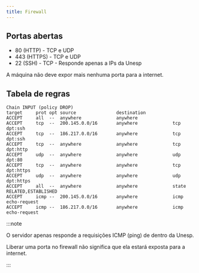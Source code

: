 ```yaml
---
title: Firewall
---
```


## Portas abertas

- 80 (HTTP) - TCP e UDP
- 443 (HTTPS) - TCP e UDP
- 22 (SSH) - TCP - Responde apenas a IPs da Unesp

A máquina não deve expor mais nenhuma porta para a internet.

## Tabela de regras

```
Chain INPUT (policy DROP)
target     prot opt source               destination
ACCEPT     all  --  anywhere             anywhere
ACCEPT     tcp  --  200.145.0.0/16       anywhere             tcp dpt:ssh
ACCEPT     tcp  --  186.217.0.0/16       anywhere             tcp dpt:ssh
ACCEPT     tcp  --  anywhere             anywhere             tcp dpt:http
ACCEPT     udp  --  anywhere             anywhere             udp dpt:80
ACCEPT     tcp  --  anywhere             anywhere             tcp dpt:https
ACCEPT     udp  --  anywhere             anywhere             udp dpt:https
ACCEPT     all  --  anywhere             anywhere             state RELATED,ESTABLISHED
ACCEPT     icmp --  200.145.0.0/16       anywhere             icmp echo-request
ACCEPT     icmp --  186.217.0.0/16       anywhere             icmp echo-request
```

:::note

O servidor apenas responde a requisições ICMP (ping) de dentro da Unesp.

Liberar uma porta no firewall não significa que ela estará exposta para a internet.

:::
